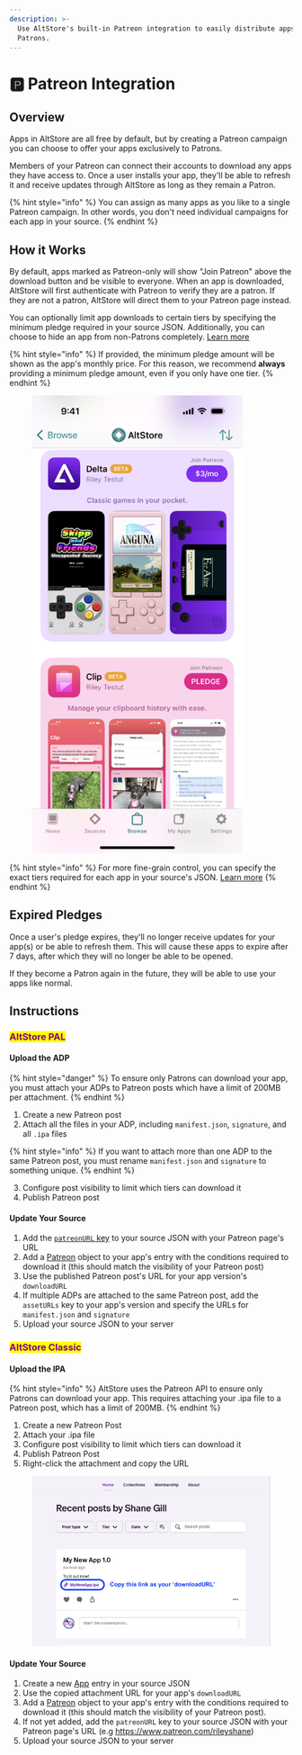 ```yaml
---
description: >-
  Use AltStore's built-in Patreon integration to easily distribute apps to your
  Patrons.
---
```


# 🅿️ Patreon Integration

## Overview

Apps in AltStore are all free by default, but by creating a Patreon campaign you can choose to offer your apps exclusively to Patrons.

Members of your Patreon can connect their accounts to download any apps they have access to. Once a user installs your app, they'll be able to refresh it and receive updates through AltStore as long as they remain a Patron.&#x20;

{% hint style="info" %}
You can assign as many apps as you like to a single Patreon campaign. In other words, you don't need individual campaigns for each app in your source.
{% endhint %}



## How it Works

By default, apps marked as Patreon-only will show "Join Patreon" above the download button and be visible to everyone. When an app is downloaded, AltStore will first authenticate with Patreon to verify they are a patron. If they are not a patron, AltStore will direct them to your Patreon page instead.&#x20;

You can optionally limit app downloads to certain tiers by specifying the minimum pledge required in your source JSON. Additionally, you can choose to hide an app from non-Patrons completely. [Learn more](make-a-source.md#patreon-apps)

{% hint style="info" %}
If provided, the minimum pledge amount will be shown as the app's monthly price. For this reason, we recommend **always** providing a minimum pledge amount, even if you only have one tier.
{% endhint %}

<figure><img src="../.gitbook/assets/IMG_7255.PNG" alt="" width="375"><figcaption></figcaption></figure>

{% hint style="info" %}
For more fine-grain control, you can specify the exact tiers required for each app in your source's JSON. [Learn more](make-a-source.md#patreon-apps)
{% endhint %}



## Expired Pledges

Once a user's pledge expires, they'll no longer receive updates for your app(s) or be able to refresh them. This will cause these apps to expire after 7 days, after which they will no longer be able to be opened.

If they become a Patron again in the future, they will be able to use your apps like normal.



## Instructions

### <mark style="color:purple;">AltStore PAL</mark>

#### Upload the ADP

{% hint style="danger" %}
To ensure only Patrons can download your app, you must attach your ADPs to Patreon posts which have a limit of 200MB per attachment.
{% endhint %}

1. Create a new Patreon post
2. Attach all the files in your ADP, including `manifest.json`, `signature`, and all `.ipa` files

{% hint style="info" %}
If you want to attach more than one ADP to the same Patreon post, you must rename `manifest.json` and `signature` to something unique.
{% endhint %}

3. Configure post visibility to limit which tiers can download it
4. Publish Patreon post

#### Update Your Source

1. Add the [`patreonURL` key](make-a-source.md#patreonurl-string) to your source JSON with your Patreon page's URL
2. Add a [Patreon](make-a-source.md#patreon-apps) object to your app's entry with the conditions required to download it (this should match the visibility of your Patreon post)
3. Use the published Patreon post's URL for your app version's `downloadURL`
4. If multiple ADPs are attached to the same Patreon post, add the `assetURLs` key to your app's version and specify the URLs for `manifest.json` and `signature`&#x20;
5. Upload your source JSON to your server



### <mark style="color:purple;">AltStore Classic</mark>

#### Upload the IPA

{% hint style="info" %}
AltStore uses the Patreon API to ensure only Patrons can download your app. This requires attaching your .ipa file to a Patreon post, which has a limit of 200MB.
{% endhint %}

1. Create a new Patreon Post
2. Attach your .ipa file
3. Configure post visibility to limit which tiers can download it
4. Publish Patreon Post
5. Right-click the attachment and copy the URL

<figure><img src="../.gitbook/assets/Patreon_Instructions_Edit.png" alt=""><figcaption></figcaption></figure>

#### Update Your Source

1. Create a new [App](make-a-source.md#apps) entry in your source JSON
2. Use the copied attachment URL for your app's `downloadURL`
3. Add a [Patreon](make-a-source.md#patreon-apps) object to your app's entry with the conditions required to download it (this should match the visibility of your Patreon post).
4. If not yet added, add the `patreonURL` key to your source JSON with your Patreon page's URL (e.g https://www.patreon.com/rileyshane)
5. Upload your source JSON to your server
